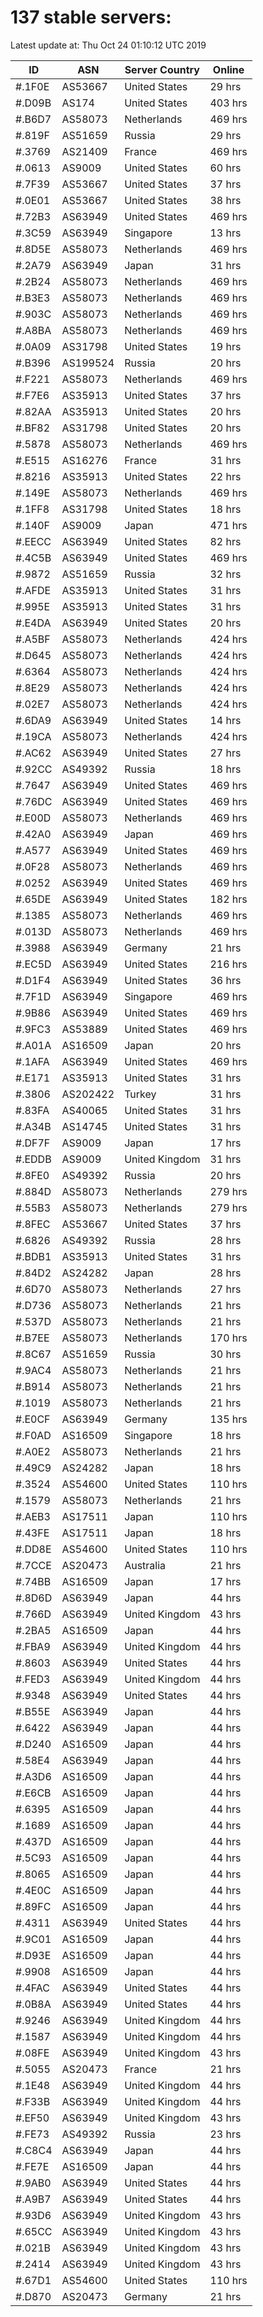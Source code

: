 # 137 stable servers:

Latest update at: Thu Oct 24 01:10:12 UTC 2019

| ID | ASN | Server Country | Online |
| -- | --- | -------------- | ------ |
| #.1F0E | AS53667 | United States | 29 hrs |
| #.D09B | AS174 | United States | 403 hrs |
| #.B6D7 | AS58073 | Netherlands | 469 hrs |
| #.819F | AS51659 | Russia | 29 hrs |
| #.3769 | AS21409 | France | 469 hrs |
| #.0613 | AS9009 | United States | 60 hrs |
| #.7F39 | AS53667 | United States | 37 hrs |
| #.0E01 | AS53667 | United States | 38 hrs |
| #.72B3 | AS63949 | United States | 469 hrs |
| #.3C59 | AS63949 | Singapore | 13 hrs |
| #.8D5E | AS58073 | Netherlands | 469 hrs |
| #.2A79 | AS63949 | Japan | 31 hrs |
| #.2B24 | AS58073 | Netherlands | 469 hrs |
| #.B3E3 | AS58073 | Netherlands | 469 hrs |
| #.903C | AS58073 | Netherlands | 469 hrs |
| #.A8BA | AS58073 | Netherlands | 469 hrs |
| #.0A09 | AS31798 | United States | 19 hrs |
| #.B396 | AS199524 | Russia | 20 hrs |
| #.F221 | AS58073 | Netherlands | 469 hrs |
| #.F7E6 | AS35913 | United States | 37 hrs |
| #.82AA | AS35913 | United States | 20 hrs |
| #.BF82 | AS31798 | United States | 20 hrs |
| #.5878 | AS58073 | Netherlands | 469 hrs |
| #.E515 | AS16276 | France | 31 hrs |
| #.8216 | AS35913 | United States | 22 hrs |
| #.149E | AS58073 | Netherlands | 469 hrs |
| #.1FF8 | AS31798 | United States | 18 hrs |
| #.140F | AS9009 | Japan | 471 hrs |
| #.EECC | AS63949 | United States | 82 hrs |
| #.4C5B | AS63949 | United States | 469 hrs |
| #.9872 | AS51659 | Russia | 32 hrs |
| #.AFDE | AS35913 | United States | 31 hrs |
| #.995E | AS35913 | United States | 31 hrs |
| #.E4DA | AS63949 | United States | 20 hrs |
| #.A5BF | AS58073 | Netherlands | 424 hrs |
| #.D645 | AS58073 | Netherlands | 424 hrs |
| #.6364 | AS58073 | Netherlands | 424 hrs |
| #.8E29 | AS58073 | Netherlands | 424 hrs |
| #.02E7 | AS58073 | Netherlands | 424 hrs |
| #.6DA9 | AS63949 | United States | 14 hrs |
| #.19CA | AS58073 | Netherlands | 424 hrs |
| #.AC62 | AS63949 | United States | 27 hrs |
| #.92CC | AS49392 | Russia | 18 hrs |
| #.7647 | AS63949 | United States | 469 hrs |
| #.76DC | AS63949 | United States | 469 hrs |
| #.E00D | AS58073 | Netherlands | 469 hrs |
| #.42A0 | AS63949 | Japan | 469 hrs |
| #.A577 | AS63949 | United States | 469 hrs |
| #.0F28 | AS58073 | Netherlands | 469 hrs |
| #.0252 | AS63949 | United States | 469 hrs |
| #.65DE | AS63949 | United States | 182 hrs |
| #.1385 | AS58073 | Netherlands | 469 hrs |
| #.013D | AS58073 | Netherlands | 469 hrs |
| #.3988 | AS63949 | Germany | 21 hrs |
| #.EC5D | AS63949 | United States | 216 hrs |
| #.D1F4 | AS63949 | United States | 36 hrs |
| #.7F1D | AS63949 | Singapore | 469 hrs |
| #.9B86 | AS63949 | United States | 469 hrs |
| #.9FC3 | AS53889 | United States | 469 hrs |
| #.A01A | AS16509 | Japan | 20 hrs |
| #.1AFA | AS63949 | United States | 469 hrs |
| #.E171 | AS35913 | United States | 31 hrs |
| #.3806 | AS202422 | Turkey | 31 hrs |
| #.83FA | AS40065 | United States | 31 hrs |
| #.A34B | AS14745 | United States | 31 hrs |
| #.DF7F | AS9009 | Japan | 17 hrs |
| #.EDDB | AS9009 | United Kingdom | 31 hrs |
| #.8FE0 | AS49392 | Russia | 20 hrs |
| #.884D | AS58073 | Netherlands | 279 hrs |
| #.55B3 | AS58073 | Netherlands | 279 hrs |
| #.8FEC | AS53667 | United States | 37 hrs |
| #.6826 | AS49392 | Russia | 28 hrs |
| #.BDB1 | AS35913 | United States | 31 hrs |
| #.84D2 | AS24282 | Japan | 28 hrs |
| #.6D70 | AS58073 | Netherlands | 27 hrs |
| #.D736 | AS58073 | Netherlands | 21 hrs |
| #.537D | AS58073 | Netherlands | 21 hrs |
| #.B7EE | AS58073 | Netherlands | 170 hrs |
| #.8C67 | AS51659 | Russia | 30 hrs |
| #.9AC4 | AS58073 | Netherlands | 21 hrs |
| #.B914 | AS58073 | Netherlands | 21 hrs |
| #.1019 | AS58073 | Netherlands | 21 hrs |
| #.E0CF | AS63949 | Germany | 135 hrs |
| #.F0AD | AS16509 | Singapore | 18 hrs |
| #.A0E2 | AS58073 | Netherlands | 21 hrs |
| #.49C9 | AS24282 | Japan | 18 hrs |
| #.3524 | AS54600 | United States | 110 hrs |
| #.1579 | AS58073 | Netherlands | 21 hrs |
| #.AEB3 | AS17511 | Japan | 110 hrs |
| #.43FE | AS17511 | Japan | 18 hrs |
| #.DD8E | AS54600 | United States | 110 hrs |
| #.7CCE | AS20473 | Australia | 21 hrs |
| #.74BB | AS16509 | Japan | 17 hrs |
| #.8D6D | AS63949 | Japan | 44 hrs |
| #.766D | AS63949 | United Kingdom | 43 hrs |
| #.2BA5 | AS16509 | Japan | 44 hrs |
| #.FBA9 | AS63949 | United Kingdom | 44 hrs |
| #.8603 | AS63949 | United States | 44 hrs |
| #.FED3 | AS63949 | United Kingdom | 44 hrs |
| #.9348 | AS63949 | United States | 44 hrs |
| #.B55E | AS63949 | Japan | 44 hrs |
| #.6422 | AS63949 | Japan | 44 hrs |
| #.D240 | AS16509 | Japan | 44 hrs |
| #.58E4 | AS63949 | Japan | 44 hrs |
| #.A3D6 | AS16509 | Japan | 44 hrs |
| #.E6CB | AS16509 | Japan | 44 hrs |
| #.6395 | AS16509 | Japan | 44 hrs |
| #.1689 | AS16509 | Japan | 44 hrs |
| #.437D | AS16509 | Japan | 44 hrs |
| #.5C93 | AS16509 | Japan | 44 hrs |
| #.8065 | AS16509 | Japan | 44 hrs |
| #.4E0C | AS16509 | Japan | 44 hrs |
| #.89FC | AS16509 | Japan | 44 hrs |
| #.4311 | AS63949 | United States | 44 hrs |
| #.9C01 | AS16509 | Japan | 44 hrs |
| #.D93E | AS16509 | Japan | 44 hrs |
| #.9908 | AS16509 | Japan | 44 hrs |
| #.4FAC | AS63949 | United States | 44 hrs |
| #.0B8A | AS63949 | United States | 44 hrs |
| #.9246 | AS63949 | United Kingdom | 44 hrs |
| #.1587 | AS63949 | United Kingdom | 44 hrs |
| #.08FE | AS63949 | United Kingdom | 43 hrs |
| #.5055 | AS20473 | France | 21 hrs |
| #.1E48 | AS63949 | United Kingdom | 44 hrs |
| #.F33B | AS63949 | United Kingdom | 44 hrs |
| #.EF50 | AS63949 | United Kingdom | 43 hrs |
| #.FE73 | AS49392 | Russia | 23 hrs |
| #.C8C4 | AS63949 | Japan | 44 hrs |
| #.FE7E | AS16509 | Japan | 44 hrs |
| #.9AB0 | AS63949 | United States | 44 hrs |
| #.A9B7 | AS63949 | United States | 44 hrs |
| #.93D6 | AS63949 | United Kingdom | 43 hrs |
| #.65CC | AS63949 | United Kingdom | 43 hrs |
| #.021B | AS63949 | United Kingdom | 43 hrs |
| #.2414 | AS63949 | United Kingdom | 43 hrs |
| #.67D1 | AS54600 | United States | 110 hrs |
| #.D870 | AS20473 | Germany | 21 hrs |


